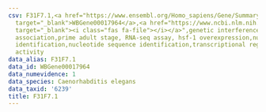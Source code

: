 ```yaml
---
csv: F31F7.1,<a href="https://www.ensembl.org/Homo_sapiens/Gene/Summary?db=core;g=WBGene00017964"
  target="_blank">WBGene00017964</a>,<a href="https://www.ncbi.nlm.nih.gov/pubmed/30894454"
  target="_blank"><i class="fas fa-file"></i></a>",genetic interference,functional
  association,prime adult stage, RNA-seq assay, hsf-1 overexpression,nucleotide sequence
  identification,nucleotide sequence identification,transcriptional regulation,up-regulates
  activity
data_alias: F31F7.1
data_id: WBGene00017964
data_numevidence: 1
data_species: Caenorhabditis elegans
data_taxid: '6239'
title: F31F7.1
---
```

